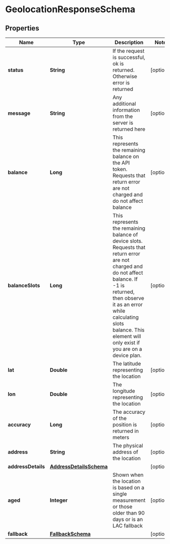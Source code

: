 
# GeolocationResponseSchema

## Properties
Name | Type | Description | Notes
------------ | ------------- | ------------- | -------------
**status** | **String** | If the request is successful, ok is returned. Otherwise error is returned |  [optional]
**message** | **String** | Any additional information from the server is returned here |  [optional]
**balance** | **Long** | This represents the remaining balance on the API token. Requests that return error are not charged and do not affect balance |  [optional]
**balanceSlots** | **Long** | This represents the remaining balance of device slots. Requests that return error are not charged and do not affect balance. If -1 is returned, then observe it as an error while calculating slots balance. This element will only exist if you are on a device plan. |  [optional]
**lat** | **Double** | The latitude representing the location |  [optional]
**lon** | **Double** | The longitude representing the location |  [optional]
**accuracy** | **Long** | The accuracy of the position is returned in meters |  [optional]
**address** | **String** | The physical address of the location |  [optional]
**addressDetails** | [**AddressDetailsSchema**](AddressDetailsSchema.md) |  |  [optional]
**aged** | **Integer** | Shown when the location is based on a single measurement or those older than 90 days or is an LAC fallback |  [optional]
**fallback** | [**FallbackSchema**](FallbackSchema.md) |  |  [optional]



